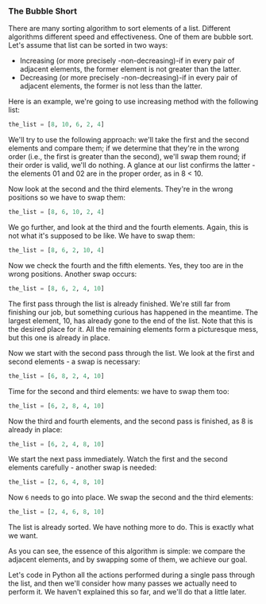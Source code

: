 ### The Bubble Short
There are many sorting algorithm to sort elements of a list. Different algorithms different speed and effectiveness. 
One of them are bubble sort. Let's assume that list can be sorted in two ways:
* Increasing (or more precisely -non-decreasing)-if in every pair of adjacent elements, the former element is not greater than the latter.
* Decreasing (or more precisely -non-decreasing)-if in every pair of adjacent elements, the former is not less than the latter.

Here is an example, we're going to use increasing method with the following list:
```python
the_list = [8, 10, 6, 2, 4]
```
We'll try to use the following approach: we'll take the first and the second elements and compare them; if we determine that they're in the wrong order (i.e., the first is greater than the second), we'll swap them round; if their order is valid, we'll do nothing. A glance at our list confirms the latter - the elements 01 and 02 are in the proper order, as in 8 < 10.

Now look at the second and the third elements. They're in the wrong positions so we have to swap them:
```python
the_list = [8, 6, 10, 2, 4]
```
We go further, and look at the third and the fourth elements. Again, this is not what it's supposed to be like. We have to swap them:
```python
the_list = [8, 6, 2, 10, 4]
```
Now we check the fourth and the fifth elements. Yes, they too are in the wrong positions. Another swap occurs:
```python
the_list = [8, 6, 2, 4, 10]
```
The first pass through the list is already finished. We're still far from finishing our job, but something curious has happened in the meantime. The largest element, 10, has already gone to the end of the list. Note that this is the desired place for it. All the remaining elements form a picturesque mess, but this one is already in place.

Now we start with the second pass through the list. We look at the first and second elements - a swap is necessary:
```python
the_list = [6, 8, 2, 4, 10]
```
Time for the second and third elements: we have to swap them too:
```python
the_list = [6, 2, 8, 4, 10]
```
Now the third and fourth elements, and the second pass is finished, as 8 is already in place:
```python
the_list = [6, 2, 4, 8, 10]
```
We start the next pass immediately. Watch the first and the second elements carefully - another swap is needed:
```python
the_list = [2, 6, 4, 8, 10]
```
Now ```6``` needs to go into place. We swap the second and the third elements:
```python
the_list = [2, 4, 6, 8, 10]
```
The list is already sorted. We have nothing more to do. This is exactly what we want.

As you can see, the essence of this algorithm is simple: we compare the adjacent elements, and by swapping some of them, we achieve our goal.

Let's code in Python all the actions performed during a single pass through the list, and then we'll consider how many passes we actually need to perform it. We haven't explained this so far, and we'll do that a little later.